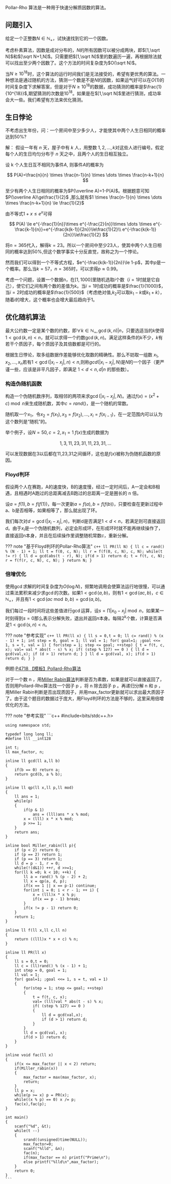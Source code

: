 Pollar-Rho 算法是一种用于快速分解质因数的算法。

## 问题引入

给定一个正整数$N \in \mathbb{N}_{+}$，试快速找到它的一个因数。

考虑朴素算法，因数是成对分布的，$N$的所有因数可以被分成两块，即$[1,\sqrt N]$和$[\sqrt N+1,N]$。只需要把$[1,\sqrt N]$里的数遍历一遍，再根据除法就可以找出至少两个因数了。这个方法的时间复杂度为$O(\sqrt N)$。

当$N\ge10^{18}$时，这个算法的运行时间我们是无法接受的，希望有更优秀的算法。一种想法是通过随机的方法，猜测一个数是不是$N$的因数，如果运气好可以在$O(1)$的时间复杂度下求解答案，但是对于$N\ge10^{18}$的数据，成功猜测的概率是$\frac{1}{10^{18}}$,期望猜测的次数是$10^{18}$。如果是在$[1,\sqrt N]$里进行猜测，成功率会大一些。我们希望有方法来优化猜测。

## 生日悖论

不考虑出生年份，问：一个房间中至少多少人，才能使其中两个人生日相同的概率达到$50\%$?

解： 假设一年有 $n$ 天，屋子中有 $k$ 人，用整数 $1, 2,\dots, k$对这些人进行编号。假定每个人的生日均匀分布于 $n$ 天之中，且两个人的生日相互独立。

设 k 个人生日互不相同为事件$A$, 则事件$A$的概率为

$$
P(A)=\frac{n}{n} \times \frac{n-1}{n} \times \dots \times \frac{n-k+1}{n}
$$

至少有两个人生日相同的概率为$P(\overline A)=1-P(A)$。根据题意可知$P(\overline A)\ge\frac{1}{2}$
,那么就有$1 \times \frac{n-1}{n} \times \dots \times \frac{n-k+1}{n} \le \frac{1}{2}$

由不等式$1+x\le e^x$可得

$$
P(A) \le e^{-\frac{1}{n}}\times e^{-\frac{2}{n}}\times \dots \times e^{-\frac{k-1}{n}}=e^{-\frac{k(k-1)}{2n}}\le\frac{1}{2}\\
e^{-\frac{k(k-1)}{2n}}\le\frac{1}{2}
$$

将$n=365$代入，解得$k=23$。所以一个房间中至少23人，使其中两个人生日相同的概率达到$50\%$,但这个数学事实十分反直觉，故称之为一个悖论。

然而我们可以得到一个不等式方程，$e^{-\frac{k(k-1)}{2n}}\le 1-p$，其中$p$是一个概率。那么当$k=57$，$n=365$时，可以求得$p\approx 0.99$。

考虑一个问题，设置一个数据$n$，在$[1,1000]$里随机选取$i$个数（$i=1$时就是它自己），使它们之间有两个数的差值为$k$。当$i=1$时成功的概率是$\frac{1}{1000}$，当$i=2$时成功的概率是$\frac{1}{500}$（考虑绝对值,$k_2$可以取$k_1-k$或$k_1+k$），随着$i$的增大，这个概率也会增大最后趋向于1。

## 优化随机算法

最大公约数一定是某个数的约数，即$\forall k \in\mathbb{N}_{+},\gcd(k,n)|n$，只要选适当的$k$使得$1<\gcd(k,n)< n$，就可以求得一个约数$\gcd(k,n)$。满足这样条件的$k$不少，$k$有若干个质因子，每个质因子及其倍数都是可行的。

根据生日悖论，取多组数据作差能够优化取数的精确性。那么不妨取一组数 $x_1,x_2,\dots,x_n$若有$1<\gcd(|x_i-x_j|,n) < n$,则称$gcd(|x_i-x_j|,N)$是$N$的一个因子（更严谨一些，应该是非平凡因子，即满足 $1< d < n,d|n$ 的那些数）。

### 构造伪随机函数

构造一个伪随机数序列，取相邻的两项来求$\gcd(|x_i-x_j|,N)$。通过$f(x)=(x^2+c)\bmod n$来生成随机数，其中$c=rand()$，是一个随机的常数。

随机取一个$x_1$，令$x_2=f(x_1),x_3=f(x_2),\dots,x_i=f(x_{i-1})$，在一定范围内可以认为这个数列是“随机”的。

举个例子，设$N=50,c=2,x_1=1$ $f(x)$生成的数据为

$$
1,3,11,23,31,11,23,31,\dots
$$

可以发现数据在3以后都在11,23,31之间循环，这也是$f(x)$被称为伪随机函数的原因。

### Floyd判环

假设两个人在赛跑，A的速度快，B的速度慢，经过一定时间后，A一定会和B相遇，且相遇时A跑过的总距离减去B跑过的总距离一定是圈长的 n 倍。

设$a=f(1),b=f(f(1))$，每一次更新$a=f(a),b=f(f(b))$，只要检查在更新过程中a、b是否相等，如果相等了，那么就出现了环。

我们每次对$d=\gcd(|x_i-x_j|,n)$，判断d是否满足$1< d< n$，若满足则可直接返回$d$。由于$x_i$是一个伪随机数列，必定会形成环，在形成环时就不能再继续操作了，直接返回n本身，并且在后续操作里调整随机常数$c$，重新分解。

??? note "基于Floyd判环的Pollar-Rho算法"
    ```c++
    ll PR(ll N)
    {
        ll c = rand() % (N - 1) + 1;
        ll t = f(0, c, N);
        ll r = f(f(0, c, N), c, N);
        while(t != r)
        {
            ll d = gcd(abs(t - r), N);
            if(d > 1) return d;
            t = f(t, c, N);
            r = f(f(r, c, N), c, N);
        }
        return N;
    }
    ```

### 倍增优化

使用$\gcd$求解的时间复杂度为$O(\log N)$，频繁地调用会使算法运行地很慢，可以通过乘法累积来减少求$\gcd$的次数。如果$1< \gcd(a,b)$，则有$1< \gcd(ac,b)$，$c\in \mathbb{N}_{+}$，并且有$1< \gcd(ac \bmod b,b)=\gcd(a,b)$。

我们每过一段时间将这些差值进行$\gcd$运算，设$s=\prod|x_0-x_j|\bmod n$，如果某一时刻得到$s=0$那么表示分解失败，退出并返回$n$本身。每隔$2^k$个数，计算是否满足$1< \gcd(s, n) < n$。

??? note "参考实现"
    ```c++
    ll PR(ll x)
    {
        ll s = 0,t = 0;
        ll c= rand() % (x - 1) + 1;
        int step = 0, goal = 1;
        ll val = 1;
        for( goal=1; ;goal <<= 1, s = t, val = 1)
        {
            for(step = 1; step <= goal; ++step)
            {
                t = f(t, c, x);
                val= val * abs(t - s) % x;
                if( (step % 127) == 0 )
                {
                    ll d = gcd(val,x);
                    if (d > 1) return d;
                }
            }
            ll d = gcd(val, x);
            if(d > 1) return d;
        }
    }
    ```


例题:[P4718 【模板】Pollard-Rho算法](https://www.luogu.com.cn/problem/P4718)

对于一个数 n ，用[Miller Rabin算法](/prime/#_4)判断是否为素数，如果是就可以直接返回了，否则用Pollard-Rho算法找一个因子 p ，将 n 除去因子 p 。再递归分解 n 和 p ，用Miller Rabin判断是否出现质因子，并用max_factor更新就可以求出最大质因子了。由于这个题目的数据过于庞大，用Floyd判环的方法是不够的，这里采用倍增优化的方法。

??? note "参考实现"
    ```c++
    #include<bits/stdc++.h>
    
    using namespace std;
    
    typedef long long ll;
    #define lll __int128
    
    int t;
    ll max_factor, n;
    
    inline ll gcd(ll a,ll b)
    {
        if(b == 0) return a;
        return gcd(b, a % b);
    }
    
    inline ll qp(ll x,ll p,ll mod)
    {
        ll ans = 1;
        while(p)
        {
            if(p & 1)
                ans = (lll)ans * x % mod;
            x = (lll) x * x % mod;
            p >>= 1;
        }
        return ans;
    }
    
    inline bool Miller_rabin(ll p){
        if (p < 2) return 0;
        if (p == 2) return 1;
        if (p == 3) return 1;
        ll d = p - 1, r = 0;
        while(!(d&1)) ++r, d >>=1;
        for(ll k =0; k < 10; ++k) {
            ll a = rand() % (p - 2) + 2;
            ll x = qp(a, d, p);
            if(x == 1 || x == p-1) continue;
            for(int i = 0; i < r - 1; ++ i) {
                x = (lll)x * x % p;
                if(x == p - 1) break;
            }
            if(x != p - 1) return 0;
        }
        return 1;
    }
    
    inline ll f(ll x,ll c,ll n)
    {
        return ((lll)x * x + c) % n;
    }
    
    inline ll PR(ll x)
    {
        ll s = 0,t = 0;
        ll c = (ll)rand() % (x - 1) + 1;
        int step = 0, goal = 1;
        ll val = 1;
        for( goal=1; ;goal <<= 1, s = t, val = 1)
        {
            for(step = 1; step <= goal; ++step)
            {
                t = f(t, c, x);
                val= (lll)val * abs(t - s) % x;
                if( (step % 127) == 0 )
                {
                    ll d = gcd(val,x);
                    if (d > 1) return d;
                }
            }
            ll d = gcd(val, x);
            if(d > 1) return d;
        }
    }
    
    inline void fac(ll x)
    {
        if(x <= max_factor || x < 2) return;
        if(Miller_rabin(x))
        {
            max_factor = max(max_factor, x);
            return;		
        }
        ll p = x;
        while(p >= x) p = PR(x);
        while((x % p) == 0) x /= p;
        fac(x),fac(p);
    }
    
    int main()
    {
        scanf("%d", &t);
        while(t --)
        {
            srand((unsigned)time(NULL));
            max_factor=0;
            scanf("%lld", &n);
            fac(n);
            if(max_factor == n) printf("Prime\n");
            else printf("%lld\n",max_factor);
        }
        return 0;
    }
    ```
